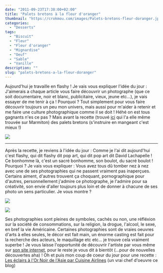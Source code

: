 ```yaml
---
date: "2011-09-23T17:38:00+02:00"
title: "Palets bretons à la fleur d'oranger"
thumbnail: "https://crokmou.com/images/Palets-bretons-fleur-doranger.jpg"
categories:
  - "Desserts"
tags:
  - "Biscuit"
  - "Fleur"
  - "Fleur d'oranger"
  - "Mignardise"
  - "Oeuf"
  - "Sable"
  - "Vanille"
description: ""
slug: "palets-bretons-a-la-fleur-doranger"
---
```


Aujourd'hui je travaille en flashy ! Je vais vous expliquer l'idée du jour : J'aimerais a chaque article vous faire découvrir un photographe (que ce soit documentaire, noir et blanc, publicitaire, vieux, jeune etc...), je vais essayer de me tenir à ça ! Pourquoi ? Tout simplement pour vous faire découvrir toujours un peu mon univers, mais aussi pour m'aider à retenir et me faire une culture photographique comme il se doit ! Héhé on est tous gagnants n'es ce pas ? Mais avant la recette (trouvé [ici](http://piroulie.canalblog.com/archives/2008/11/10/7840160.html) qui l'a elle même trouvée sur Marmiton) des palets bretons (s'instruire en mangeant c'est mieux !)

[![](http://1.bp.blogspot.com/-MdapO37uCjk/TqmftC0eF-I/AAAAAAAABAk/Z3HcPWJ8aQw/s1600/Palets+bretons.jpg)](http://1.bp.blogspot.com/-MdapO37uCjk/TqmftC0eF-I/AAAAAAAABAk/Z3HcPWJ8aQw/s1600/Palets+bretons.jpg)

__________

Après la recette, je reviens à l'idée du jour : Comme je l'ai dit aujourd'hui c'est flashy, qui dit flashy dit pop art, qui dit pop art dit David Lachapelle ! Ce bonhomme là, c'est un sacré bonhomme, son boulot, du sacré boulot ! Pourquoi ? Je vais vous expliquer : Vous avez tous dû tomber nez à nez avec une de ses photographies qui ne passent vraiment pas inaperçues. Certains aiment, d'autres trouvent ça choquant, pornographique pour d'autres, personnellement j'admire ce photographe, je l'admire pour sa créativité, son envie d'aller toujours plus loin et de donner à chacune de ses photo un sens particulier. Je vous montre ?

[![](http://3.bp.blogspot.com/-1t3MOsbter8/TnyxGMh4rCI/AAAAAAAAAwY/cHz9VyxObpw/s640/david_lachapelle+copie.jpg)](http://3.bp.blogspot.com/-1t3MOsbter8/TnyxGMh4rCI/AAAAAAAAAwY/cHz9VyxObpw/s1600/david_lachapelle+copie.jpg)

[![](http://4.bp.blogspot.com/-kIqRJ8VFkcY/Tnyv2Dw-dFI/AAAAAAAAAwQ/VSE27-pZzxA/s640/8_deluge_20061.jpg)](http://4.bp.blogspot.com/-kIqRJ8VFkcY/Tnyv2Dw-dFI/AAAAAAAAAwQ/VSE27-pZzxA/s1600/8_deluge_20061.jpg)

Ses photographies sont pleines de symboles, cachés ou non, une réfléxion sur la société de consommations, sur la religion, la drogue, l'alcool, le sexe, en bref la vie Américaine. Certaines photographies sont de vraies oeuvres d'arts à elles seules, le décor est fait main, un énorme casting est fait pour la recherche des acteurs, le maquillage etc etc... je trouve cela vraiment superbe ! Je vous laisse l'opportunité de découvrir l'artiste par vous même sur [son site internet](http://www.lachapellestudio.com/), pour le reste je vous dit à bientôt (...pour de nouvelles découvertes aha) ! Oh et puis mon coup de coeur du jour pour une recette : [Les éclairs à l'Or Noir de l'Asie par Cuisine Airlines](http://www.cuisine-airlines.com/2011/09/19/les-eclairs-a-lor-noir-de-lasie/) (un vrai chef d'oeuvre ce blog)